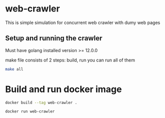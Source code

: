 # web-crawler

This is simple simulation for concurrent web crawler with dumy web pages

## Setup and running the crawler

Must have golang installed version >= 12.0.0

make file consists of 2 steps: build, run
you can run all of them 

```bash
make all
```


# Build and run docker image

```bash
docker build --tag web-crawler .
```

```bash
docker run web-crawler
```
